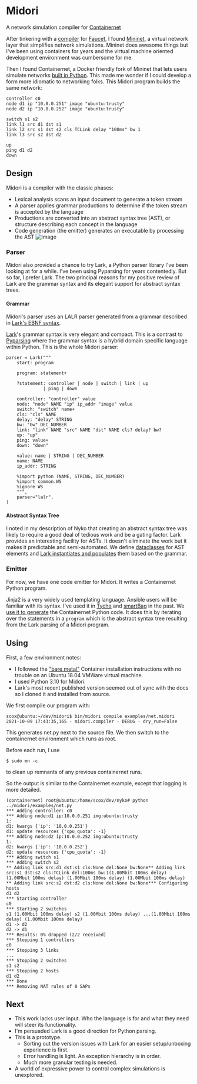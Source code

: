 # Midori
A network simulation compiler for [Containernet](https://containernet.github.io/)

After tinkering with a [compiler](https://github.com/stevencox/nyko) for [Faucet](https://docs.faucet.nz/en/latest/intro.html), I found [Mininet](http://mininet.org/), a virtual network layer that simplifies network simulations. Mininet does awesome things but I've been using containers for years and the virtual machine oriented development environment was cumbersome for me.

Then I found Containernet, a Docker friendly fork of Mininet that lets users simulate networks [built in Python](https://containernet.github.io/#get-started). This made me wonder if I could develop a form more idiomatic to networking folks. This Midori program builds the same network:

```
controller c0
node d1 ip "10.0.0.251" image "ubuntu:trusty"
node d2 ip "10.0.0.252" image "ubuntu:trusty"

switch s1 s2
link l1 src d1 dst s1
link l2 src s1 dst s2 cls TCLink delay "100ms" bw 1
link l3 src s2 dst d2

up
ping d1 d2
down
```

## Design


Midori is a compiler with the classic phases:
  * Lexical analysis scans an input document to generate a token stream
  * A parser applies grammar productions to determine if the token stream is accepted by the language
  * Productions are converted into an abstract syntax tree (AST), or structure describing each concept in the language
  * Code generation (the emitter) generates an executable by processing the AST
![image](https://user-images.githubusercontent.com/306971/136678115-dae6a844-a391-400d-bfdd-339ad0e4f567.png)

### Parser
Midori also provided a chance to try Lark, a Python parser library I've been looking at for a while. I've been using Pyparsing for years contentedly. But so far, I prefer Lark. The two principal reasons for my positive review of Lark are the grammar syntax and its elegant support for abstract syntax trees.

#### Grammar

Midori's parser uses an LALR parser generated from a grammar described in [Lark's EBNF syntax](https://lark-parser.readthedocs.io/en/latest/grammar.html?highlight=ebnf#general-syntax-and-notes).

[Lark](https://lark-parser.readthedocs.io/en/latest/index.html)'s grammar syntax is very elegant and compact. This is a contrast to [Pyparsing](https://github.com/helxplatform/tranql/blob/master/src/tranql/grammar.py) where the grammar syntax is a hybrid domain specific language within Python. This is the whole Midori parser: 
```
parser = Lark("""
    start: program

    program: statement+

    ?statement: controller | node | switch | link | up
              | ping | down

    controller: "controller" value
    node: "node" NAME "ip" ip_addr "image" value
    switch: "switch" name+
    cls: "cls" NAME
    delay: "delay" STRING
    bw: "bw" DEC_NUMBER
    link: "link" NAME "src" NAME "dst" NAME cls? delay? bw?
    up: "up"
    ping: value+
    down: "down"

    value: name | STRING | DEC_NUMBER
    name: NAME
    ip_addr: STRING

    %import python (NAME, STRING, DEC_NUMBER)
    %import common.WS
    %ignore WS
    """,
    parser="lalr",
)
```

#### Abstract Syntax Tree
I noted in my description of Nyko that creating an abstract syntax tree was likely to require a good deal of tedious work and be a gating factor. Lark provides an interesting facility for ASTs. It doesn't eliminate the work but it makes it predictable and semi-automated. We define [dataclasses](https://docs.python.org/3/library/dataclasses.html) for AST elements and [Lark instantiates and populates](https://github.com/stevencox/midori/blob/main/src/midori/parser.py#L58) them based on the grammar.

### Emitter
For now, we have one code emitter for Midori. It writes a Containernet Python program.

Jinja2 is a very widely used templating language. Ansible users will be familiar with its syntax. I've used it in [Tycho](https://github.com/helxplatform/tycho/blob/master/tycho/template/pod.yaml) and [smartBag](https://github.com/NCATS-Tangerine/smartBag/blob/master/app.py.j2) in the past. We [use it to generate](https://github.com/stevencox/midori/blob/main/src/midori/network.jinja2) the Containernet Python code. It does this by iterating over the statements in a `program` which is the abstract syntax tree resulting from the Lark parsing of a Midori program.

## Using

First, a few environment notes:
  * I followed the ["bare metal"](https://containernet.github.io/#installation) Container installation instructions with no trouble on an Ubuntu 18.04 VMWare virtual machine. 
  * I used Python 3.10 for Midori.
  * Lark's most recent published version seemed out of sync with the docs so I cloned it and installed from source.

We first compile our program with:
```
scox@ubuntu:~/dev/midori$ bin/midori compile examples/net.midori
2021-10-09 17:43:35,165 - midori.compiler - DEBUG - dry_run=False
```
This generates net.py next to the source file. We then switch to the containernet environment which runs as root.

Before each run, I use
```
$ sudo mn -c
```
to clean up remnants of any previous containernet runs.

So the output is similar to the Containernet example, except that logging is more detailed. 
```
(containernet) root@ubuntu:/home/scox/dev/nyko# python ../midori/examples/net.py 
*** Adding controller: c0
*** Adding node:d1 ip:10.0.0.251 img:ubuntu:trusty
1: 
d1: kwargs {'ip': '10.0.0.251'}
d1: update resources {'cpu_quota': -1}
*** Adding node:d2 ip:10.0.0.252 img:ubuntu:trusty
1: 
d2: kwargs {'ip': '10.0.0.252'}
d2: update resources {'cpu_quota': -1}
*** Adding switch s1
*** Adding switch s2
** Adding link src:d1 dst:s1 cls:None del:None bw:None** Adding link src:s1 dst:s2 cls:TCLink del:100ms bw:1(1.00Mbit 100ms delay) (1.00Mbit 100ms delay) (1.00Mbit 100ms delay) (1.00Mbit 100ms delay) ** Adding link src:s2 dst:d2 cls:None del:None bw:None*** Configuring hosts
d1 d2 
*** Starting controller
c0 
*** Starting 2 switches
s1 (1.00Mbit 100ms delay) s2 (1.00Mbit 100ms delay) ...(1.00Mbit 100ms delay) (1.00Mbit 100ms delay) 
d1 -> d2 
d2 -> d1 
*** Results: 0% dropped (2/2 received)
*** Stopping 1 controllers
c0 
*** Stopping 3 links
...
*** Stopping 2 switches
s1 s2 
*** Stopping 2 hosts
d1 d2 
*** Done
*** Removing NAT rules of 0 SAPs
```

## Next
  * This work lacks user input. Who the language is for and what they need will steer its functionality.
  * I'm persuaded Lark is a good direction for Python parsing.
  * This is a prototype. 
    * Sorting out the version issues with Lark for an easier setup/unboxing experience is first.
    * Error handling is light. An exception hierarchy is in order.
    * Much more granular testing is needed.
  * A world of expressive power to control complex simulations is unexplored.
